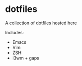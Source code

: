 # dotfiles
A collection of dotfiles hosted here

Includes:
  - Emacs
  - Vim
  - ZSH
  - i3wm + gaps

